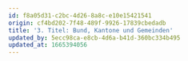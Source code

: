 ```yaml
---
id: f8a05d31-c2bc-4d26-8a8c-e10e15421541
origin: cf4bd202-7f48-489f-9926-17839cbedadb
title: '3. Titel: Bund, Kantone und Gemeinden'
updated_by: 5ecc98ca-e8cb-4d6a-b41d-360bc334b495
updated_at: 1665394056
---
```

